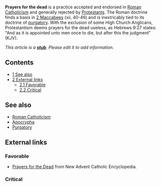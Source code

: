 **Prayers for the dead** is a practice accepted and endorsed in
[Roman Catholicism](Roman_Catholic "Roman Catholic") and generally
rejected by [Protestants](Protestantism "Protestantism"). The Roman
doctrine finds a basis in
[2 Maccabees](http://www.wikipedia.org/wiki/2_Maccabees "wikipedia:2 Maccabees")
(xii, 40-46) and is inextricably tied to its doctrine of
[purgatory](Purgatory "Purgatory"). With the exclusion of some High
Church Anglicans, Protestantism deems prayers for the dead useless,
as Hebrews 9:27 states: "And as it is appointed unto men once to
die, but after this the judgment" (KJV).

*This article is a **[stub](http://www.theopedia.com/Category:Theopedia_stubs "Category:Theopedia stubs")**. Please edit it to add information.*
## Contents

-   [1 See also](#See_also)
-   [2 External links](#External_links)
    -   [2.1 Favorable](#Favorable)
    -   [2.2 Critical](#Critical)


## See also

-   [Roman Catholicism](Roman_Catholicism "Roman Catholicism")
-   [Apocrypha](Apocrypha "Apocrypha")
-   [Purgatory](Purgatory "Purgatory")

## External links

### Favorable

-   [Prayers for the Dead](http://www.newadvent.org/cathen/04653a.htm)
    from New Advent Catholic Encyclopedia.

### Critical



